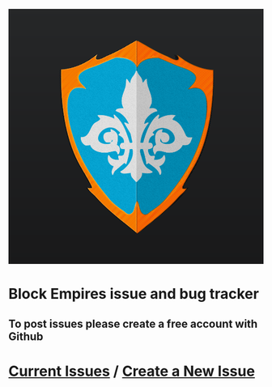 ![Block Empires](logo.png)
# Block Empires issue and bug tracker
## To post issues please create a free account with Github
# [Current Issues](https://github.com/block-empires/issue-tracker/issues) / [Create a New Issue](https://github.com/block-empires/issue-tracker/issues/new/choose)
